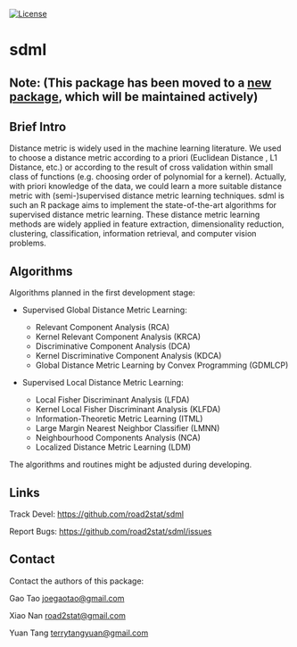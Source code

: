 [![License](http://img.shields.io/:license-mit-blue.svg?style=flat)](http://badges.mit-license.org)

# sdml 
## Note: (This package has been moved to a [new package](https://github.com/terrytangyuan/dml), which will be maintained actively)

## Brief Intro

Distance metric is widely used in the machine learning literature. We used to choose a distance metric according to a priori (Euclidean Distance , L1 Distance, etc.) or according to the result of cross validation within small class of functions (e.g. choosing order of polynomial for a kernel). Actually, with priori knowledge of the data, we could learn a more suitable distance metric with (semi-)supervised distance metric learning techniques. sdml is such an R package aims to implement the state-of-the-art algorithms for supervised distance metric learning. These distance metric learning methods are widely applied in feature extraction, dimensionality reduction, clustering, classification, information retrieval, and computer vision problems.

## Algorithms

Algorithms planned in the first development stage:

  * Supervised Global Distance Metric Learning:
  
    * Relevant Component Analysis (RCA)
    * Kernel Relevant Component Analysis (KRCA)
    * Discriminative Component Analysis (DCA)
    * Kernel Discriminative Component Analysis (KDCA)
    * Global Distance Metric Learning by Convex Programming (GDMLCP)

  * Supervised Local Distance Metric Learning:

    * Local Fisher Discriminant Analysis (LFDA)
    * Kernel Local Fisher Discriminant Analysis (KLFDA)
    * Information-Theoretic Metric Learning (ITML)
    * Large Margin Nearest Neighbor Classifier (LMNN)
    * Neighbourhood Components Analysis (NCA)
    * Localized Distance Metric Learning (LDM)

The algorithms and routines might be adjusted during developing.

## Links

Track Devel: https://github.com/road2stat/sdml

Report Bugs: https://github.com/road2stat/sdml/issues

## Contact

Contact the authors of this package:

Gao Tao <joegaotao@gmail.com>

Xiao Nan <road2stat@gmail.com>

Yuan Tang <terrytangyuan@gmail.com>
